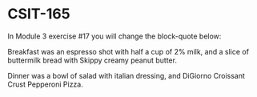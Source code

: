 # CSIT-165

In Module 3 exercise #17 you will change the block-quote below:

Breakfast was an espresso shot with half a cup of 2% milk, and a slice of buttermilk bread with Skippy creamy peanut butter.

Dinner was a bowl of salad with italian dressing, and DiGiorno Croissant Crust Pepperoni Pizza. 
